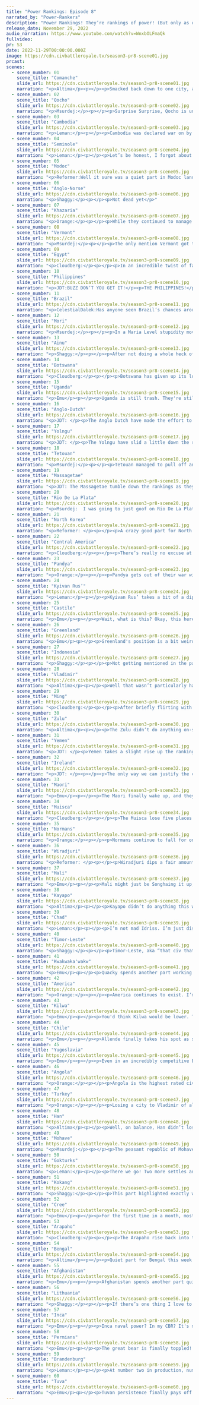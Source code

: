 ```yaml
---
title: "Power Rankings: Episode 8"
narrated_by: "Power-Rankers"
description: "Power Rankings! They’re rankings of power! (But only as of the instant of the end of the previous episode, as these are not meant to be future predictions!) Power Rankings!"
release_date: November 29, 2022
audio_narration: https://www.youtube.com/watch?v=WnxbOLFmaQk
fullvideo:
pr: S3
date: 2022-11-29T00:00:00.000Z
image: https://cdn.civbattleroyale.tv/season3-pr8-scene01.jpg
prcast:
scenes:
  - scene_number: 01
    scene_title: "Comanche"
    slide_url: https://cdn.civbattleroyale.tv/season3-pr8-scene01.jpg
    narration: "<p>Altima</p><p></p><p>Smacked back down to one city, a horde descends upon Quahadi to take even that. They may fail; the city is surrounded by decently rough terrain, and still holds a modest garrison. That the chance even exists is entirely on Iron Jacket’s baffling lack-of-settlement. But do not prime your F’s my friend; while they may die in the next part, the Comanche do not deserve your respects, for their fate is entirely born of their own idiocy.</p>"
  - scene_number: 02
    scene_title: "Qocho"
    slide_url: https://cdn.civbattleroyale.tv/season3-pr8-scene02.jpg
    narration: "<p>Msurdej:</p><p></p><p>Surprise Surprise, Qocho is under attack again. This time it’s Tuva banging at the gates of Qarakhoja. And it seems they brought a decent enough army to take Qocho. Will Süngülüg Khagan be able to pull out a diplomatic victory and wriggle free? Or will his time finally come in the next part?</p>"
  - scene_number: 03
    scene_title: "Cambodia"
    slide_url: https://cdn.civbattleroyale.tv/season3-pr8-scene03.jpg
    narration: "<p>Leman:</p><p></p><p>Cambodia was declared war on by the Philippines this part. I hope Cambodia wins because I have a hard time spelling Philippines, so the faster they get eliminated the less I have to type “Philippines.” I don’t think they will be able to capture Cavite el Viejo, those mountains are rough. Oh well.</p><p></p>"
  - scene_number: 04
    scene_title: "Seminole"
    slide_url: https://cdn.civbattleroyale.tv/season3-pr8-scene04.jpg
    narration: "<p>Leman:</p><p></p><p>Let’s be honest, I forgot about Seminole, and I wouldn’t be shocked if you did too. They aren’t quite as disastrously bad as Qocho or Comanche, not making any incredibly stupid plays these days like Vermont or Mori. But hey, remember, they pioneered the “give away a big city in a horrifying peace deal.” At least they did this season. That’s gotta count for something, right?</p>"
  - scene_number: 05
    scene_title: "Modoc"
    slide_url: https://cdn.civbattleroyale.tv/season3-pr8-scene05.jpg
    narration: "<p>Reformer:Well it sure was a quiet part in Modoc land. We at least saw them a few times on the side when we were looking at cooler civs. And they gained a pop this part! That’s, like, +11% growth! </p>"
  - scene_number: 06
    scene_title: "Anglo-Norse"
    slide_url: https://cdn.civbattleroyale.tv/season3-pr8-scene06.jpg
    narration: "<p>Shaggy:</p><p></p><p>Not dead yet</p>"
  - scene_number: 07
    scene_title: "Khazaria"
    slide_url: https://cdn.civbattleroyale.tv/season3-pr8-scene07.jpg
    narration: "<p>Orange:</p><p></p><p>While they continued to manage to hold off the Permians, things still aren’t looking good for ol’ Bulan. At the very least, they still have cities and a peace deal in which they don’t give any away would have them able to recover a bit. But either way, they’ve lost their chance at being a major player. </p>"
  - scene_number: 08
    scene_title: "Vermont"
    slide_url: https://cdn.civbattleroyale.tv/season3-pr8-scene08.jpg
    narration: "<p>Msurdej:</p><p></p><p>The only mention Vermont got this part was the part author dunking on them. That should tell you just how bad Vermont is doing.</p>"
  - scene_number: 09
    scene_title: "Egypt"
    slide_url: https://cdn.civbattleroyale.tv/season3-pr8-scene09.jpg
    narration: "<p>Cloudberg:</p><p></p><p>In an incredible twist of fate, Egypt is still alive! Certain that their capital would fall, we dropped them to last place in episode 7, only for episode 8 to hit us with a curveball as Chad peaced out right before taking the city. Although Egypt is still at war with Yemen and Turkey, they no longer appear to be in imminent danger, and as such they shoot eight ranks back up into the mere bottom tier instead of the “about to die” tier.</p>"
  - scene_number: 10
    scene_title: "Philippines"
    slide_url: https://cdn.civbattleroyale.tv/season3-pr8-scene10.jpg
    narration: "<p>JDT:BUZZ DON’T YOU GET IT!</p><p>THE PHILIPPINES!</p><p>DO NOT!</p><p>EXIST!!!!!!!!!!!!!!</p>"
  - scene_number: 11
    scene_title: "Brazil"
    slide_url: https://cdn.civbattleroyale.tv/season3-pr8-scene11.jpg
    narration: "<p>CelestialDalek:Has anyone seen Brazil’s chances around? Oh, you didn’t? That’s because they’re not there. Pedro I can only dream of achieving the success of his son, and has solidified himself as the worst civ on the continent (fourth-worst if you think America is one continent). Their existence depends on Inca not deciding to invade them from their second city now.</p>"
  - scene_number: 12
    scene_title: "Mori"
    slide_url: https://cdn.civbattleroyale.tv/season3-pr8-scene12.jpg
    narration: "<p>Msurdej:</p><p></p><p>In a Maria Level stupidity move, Mori Motonari has given away Tajihi-Sarugake, their only mainland city. Now not only are the Mori on two cities, but both of them are stuck on Japan. While it may allow them to be isolated for a time, in the end, it will only doom Mori to irrelevancy.</p>"
  - scene_number: 13
    scene_title: "Ainu"
    slide_url: https://cdn.civbattleroyale.tv/season3-pr8-scene13.jpg
    narration: "<p>Shaggy:</p><p></p><p>After not doing a whole heck of a lot so far, Ainu’s options are dwindling. A unified Korean Peninsula is bad news for Shakushain, as his people are Kim’s most obvious next target. Kengu Tarman has also been placed as a thorn in Ainu’s side. With a sparse military to speak of, taking the Gokturks’ forward settle might be a big ask at the moment. But at least they’re making friends internationally by joining the Anti-Turkey Coalition.</p>"
  - scene_number: 14
    scene_title: "Botswana"
    slide_url: https://cdn.civbattleroyale.tv/season3-pr8-scene14.jpg
    narration: "<p>Cloudberg:</p><p></p><p>Botswana has given up its long-shot effort to knock down Angola without taking any cities. Unfortunately, even though Botswana’s performance in the war was better than expected, a draw isn’t good enough for them—in fact, it all but ensures that they’ll be boxed in for the rest of the game, relegated to a minor nation which will eventually be picked off by someone stronger.</p>"
  - scene_number: 15
    scene_title: "Uganda"
    slide_url: https://cdn.civbattleroyale.tv/season3-pr8-scene15.jpg
    narration: "<p>Emu</p><p></p><p>Uganda is still trash. They're still stuck in their mountains, not expanding, not decaying, just..... there. And so they will be until someone decides to come put them out of our misery and make the horn of Africa even slightly interesting. Give it a while and they might take out Yemen? I don't know, I'm just looking for something they might possibly accomplish while they languish.</p>"
  - scene_number: 16
    scene_title: "Anglo-Dutch"
    slide_url: https://cdn.civbattleroyale.tv/season3-pr8-scene16.jpg
    narration: "<p>JDT: </p><p>The Anglo Dutch have made the effort to settle a new city just off the Breton coast, bringing them up to 4 cities once again. This time, though the front is much safer than with Rotterdam, caution must still be exercised as potential Brandenburger and Castilian assaults may belie it. Aside from that, their stats are still existent, and they’re still floating along just fine. At least until the day they inevitably get gangbanged. </p>"
  - scene_number: 17
    scene_title: "Yolngu"
    slide_url: https://cdn.civbattleroyale.tv/season3-pr8-scene17.jpg
    narration: "<p>JDT: </p><p>The Yolngu have slid a little down the rankings from last week. However, there is a very potent window of opportunity for them if they choose to exploit it. The Wiradjuri are fairly vulnerable, with only 1453 worth of manpower divided across a fairly large swathe of land. The Yolngu have roughly equal military power concentrated amongst a much smaller area in the north, primed to strike at Loowee, and perhaps even a little more. With every passing part however, that window will tighten, requiring swift action for any chance at relevance. </p><p></p>"
  - scene_number: 18
    scene_title: "Tetouan"
    slide_url: https://cdn.civbattleroyale.tv/season3-pr8-scene18.jpg
    narration: "<p>Msurdej:</p><p></p><p>Tetouan managed to pull off an upset victory over Mali, retaking the city of Fes they gave up a few parts ago.Plus, their stats went from “garbo” to “slightly less garbo”. All in all, that means Tetouan gets the highest rank they’ve EVER gotten: 43. A quick peace with Sundiata will be the best way to ensure they keep both Fes, and this rank.</p>"
  - scene_number: 19
    scene_title: "Massagetae"
    slide_url: https://cdn.civbattleroyale.tv/season3-pr8-scene19.jpg
    narration: "<p>JDT: The Massagetae tumble down the rankings as they fail to do anything of value this week. This is a massive problem, since the rise last week depended on the fact that they had a huge opportunity to strike the underbellies of the Khazars and Permians. Of course, Tomyris failed to follow through, and with stats that mediocre and neighbours that strong, she might never get the chance to strike out into the wide world again. </p>"
  - scene_number: 20
    scene_title: "Rio De La Plata"
    slide_url: https://cdn.civbattleroyale.tv/season3-pr8-scene20.jpg
    narration: "<p>Msurdej:  I was going to just goof on Rio De La Plata and repost their write up from last week, but that would be too good for RDLP. At least in episode 7, they got mentioned. The last part, Rio got no mention, and only a few cameos in talking about Chile and the Inca. Even worse are their stats, which are failing to keep up with the pack. Jose is going to need to make a big play to improve his chances of winning.</p>"
  - scene_number: 21
    scene_title: "North Korea"
    slide_url: https://cdn.civbattleroyale.tv/season3-pr8-scene21.jpg
    narration: "<p>Reformer: </p><p></p><p>A crazy good part for North Korea this time, as all the pressure against Mori finally pays out in a great peace deal. With the peninsula now unified under North Korean rule, and Mori crippled beyond belief, Kim Il-sung can start looking elsewhere - to his west and northwest, significantly stronger civs are constantly waging war in one direction or another, so an opportunity could arise any moment. To his north, Ainu are sleeping soundly, but the terrain is rough, and Kim would have to grab another amazing peace deal to get anything that way. All things considered, even with the victory against Mori, North Korea’s future looks uncertain…</p>"
  - scene_number: 22
    scene_title: "Central America"
    slide_url: https://cdn.civbattleroyale.tv/season3-pr8-scene22.jpg
    narration: "<p>Cloudberg:</p><p></p><p>There’s really no excuse at this point for only having founded three cities. Central America had plenty of space, and they still have some, but jesus, talk about a lack of initiative. The longer they keep this up, the farther they’ll fall—in fact, this is their lowest rank so far.</p>"
  - scene_number: 23
    scene_title: "Pandya"
    slide_url: https://cdn.civbattleroyale.tv/season3-pr8-scene23.jpg
    narration: "<p>Orange:</p><p></p><p>Pandya gets out of their war with Afghanistan without giving away any cities this time, so that’s a win in my books. Like the slimmest of wins. Like a win in a game where something bad only happens to the first loser and Pandya is doing second worst. But a win nonetheless. Maybe now they can go settle Australia or Tibet or something. </p>"
  - scene_number: 24
    scene_title: "Kyivan Rus’"
    slide_url: https://cdn.civbattleroyale.tv/season3-pr8-scene24.jpg
    narration: "<p>Leman:</p><p></p><p>Kyivan Rus’ takes a bit of a dip this week, and while two ranks this early on in the middle of the pack is mostly noise, I think this time it has a bit of significance. With Vladimir finally remembering what a settler is and pulling off an impressive conquest of Adana, it’s finally clear who the weakest civ of Eastern Europe is. It’s Kyivan Rus. Middling stats, three measly cities, and no room for any more means Olga’s future prospects aren’t looking so great.</p>"
  - scene_number: 25
    scene_title: "Castile"
    slide_url: https://cdn.civbattleroyale.tv/season3-pr8-scene25.jpg
    narration: "<p>Emu</p><p></p><p>Wait, what is this? Okay, this here claims there's a civ in Iberia, but the map doesn't show anything. What is this doing on the PR sheet? Is it a placeholder to reach an even 60? If they wanted me to write less, they could've just said so. You guys just stay right here, I'm going to go get this sorted out.</p>"
  - scene_number: 26
    scene_title: "Greenland"
    slide_url: https://cdn.civbattleroyale.tv/season3-pr8-scene26.jpg
    narration: "<p>Emu</p><p></p><p>Greenland's position is a bit weird. Arapaho and Cree colonies are creeping toward their core, but from all other sides they're doing fine. Vermont is a total bust, and Iceland is basically theirs as soon as they declare on them. The east half of Quebec north of the St. Lawrence is theirs, and Arapaho encroachment seems to have kicked them into gear enough to realize that. They're kind of mediocre in just about every respect you can think of, and that's why we put them here. 35th place, the peak of mediocrity.</p>"
  - scene_number: 27
    scene_title: "Indonesia"
    slide_url: https://cdn.civbattleroyale.tv/season3-pr8-scene27.jpg
    narration: "<p>Shaggy:</p><p></p><p>Not getting mentioned in the part gets you dropped 2 ranks this week. Take note stonk traders.</p>"
  - scene_number: 28
    scene_title: "Vladimir"
    slide_url: https://cdn.civbattleroyale.tv/season3-pr8-scene28.jpg
    narration: "<p>Altima</p><p></p><p>Well that wasn’t particularly hard. Turkey may as well have offered that city with a side of chips for how much Vladimir had to struggle for it. Add in some settles in the north, and you have a six point rise for the boys in white and blue. They’re still boxed in by everyone, and they sure as hell ain’t penetrating those mountains to continue the war against Turkey, but hey, it’s a good showing this part.</p>"
  - scene_number: 29
    scene_title: "Ming"
    slide_url: https://cdn.civbattleroyale.tv/season3-pr8-scene29.jpg
    narration: "<p>Cloudberg:</p><p></p><p>After briefly flirting with putting Ming in the top half, the power rankers have said “nah.” That said, this might be the first episode where that would have been justifiable. Ming finally founded a fifth city, but more importantly, they’ve been producing units like crazy, and they now have the 12th largest army on the cylinder, a major surprise for such a backwater civ. In fact, they’ve almost reached military parity with Han.</p>"
  - scene_number: 30
    scene_title: "Zulu"
    slide_url: https://cdn.civbattleroyale.tv/season3-pr8-scene30.jpg
    narration: "<p>Altima</p><p></p><p>The Zulu didn’t do anything on-screen this part. They settled a city off-screen, apparently.</p>"
  - scene_number: 31
    scene_title: "Yemen"
    slide_url: https://cdn.civbattleroyale.tv/season3-pr8-scene31.jpg
    narration: "<p>JDT: </p><p>Yemen takes a slight rise up the rankings as they manage to successfully settle a fifth city and their greatest rival in Turkey takes a dip in the rankings. Of course, the Afghans are encroaching into the Arab peninsula, and most of what remains of that territory is inhospitable desert, meaning that their situation still isn’t great. There is a chance for some more power if the assault on Egypt pans out well, but that feels more unlikely with every passing part. Until then, Arwa can take solace in knowing Yemen is still around. </p>"
  - scene_number: 32
    scene_title: "Ireland"
    slide_url: https://cdn.civbattleroyale.tv/season3-pr8-scene32.jpg
    narration: "<p>JDT: </p><p></p><p>The only way we can justify the constant flip flop in Irish ranks is that we are all ranking in a pub and ordering a bit too much Guiness before adjusting the ranks. That’s some damn fine beer though, cos the army is top 15, and so is the science.</p>"
  - scene_number: 33
    scene_title: "Maori"
    slide_url: https://cdn.civbattleroyale.tv/season3-pr8-scene33.jpg
    narration: "<p>Emu</p><p></p><p>The Maori finally wake up, and they're waking up to a world where things are actually much the same as when they went to sleep. Wiradjuri is still big but mostly powerless, Yolngu is still Anangu 2, I guess Timor-Leste got bigger? Potatau doesn't really care about that. What he cares about is that both Wiradjuri and Yolngu failed to settle all of Australia. Idiots. It's not that hard, here, let me show you. And let me take Polynesia while I'm at it. Inca??? How the hell did you let the *Inca* settle that? Oh, I have a lot of work to do here. Let's get started, shall we?</p>"
  - scene_number: 34
    scene_title: "Muisca"
    slide_url: https://cdn.civbattleroyale.tv/season3-pr8-scene34.jpg
    narration: "<p>Cloudberg:</p><p></p><p>The Muisca lose five places this episode by virtue of doing nothing. We barely saw them on screen, except for a wayward settler which got beaten to Hispaniola by Brazil. Besides, their six cities, one of which is over by Brazil, makes them clearly second fiddle to the Inca, and honestly at this point they can’t hold a candle to Kayapo either.</p>"
  - scene_number: 35
    scene_title: "Normans"
    slide_url: https://cdn.civbattleroyale.tv/season3-pr8-scene35.jpg
    narration: "<p>Orange:</p><p></p><p>Normans continue to fall for one major reason: They broke. -30gpt and 0 in the bank means that they are going to be facing massive penalties to their stats, especially science. Until they can fix this finance issue, they will just continue to fall from their height. Maybe their war with Mali can somehow fix this if it goes well, but being at war on two fronts forcing them to build units certainly isn’t going to help get them out of debt.</p>"
  - scene_number: 36
    scene_title: "Wiradjuri"
    slide_url: https://cdn.civbattleroyale.tv/season3-pr8-scene36.jpg
    narration: "<p>Reformer: </p><p></p><p>Wiradjuri dips a fair amount of spots this part as we get a good big-picture view of the region. The war against Yolngu - though not even 20 turns in length - seems to have been a significant drain on the Wiradjuri military. Wiradjuri core barely has any units now that they’d come in handy as Maori settlers begin streaming in across the sea. It is also worth pointing out that Wiradjuri have chosen to send settlers out to New Guinea and the Bismarck Archipelago instead of making sure their core on Australia is solid. Indeed, Maori is enjoying plenty of good land that should’ve easily been Wiradjuri’s (or Yolngu’s, for that matter).Though Maori were looking god-awful for so long, they have managed to pull out of rock-bottom and are now looking credible again while Wiradjuri is wasting their production. Not a great look for the civ who looked to have an easy early game. </p>"
  - scene_number: 37
    scene_title: "Mali"
    slide_url: https://cdn.civbattleroyale.tv/season3-pr8-scene37.jpg
    narration: "<p>Emu</p><p></p><p>Mali might just be Songhaing it up, as they fail to make cross-Saharan conquests and even allow the great Tetouan mistake to be rescinded. Honestly, Mali is kind of infuriating to me. They're so bland and do-nothing-y, and I just can't bring myself to get excited for either their rise or their collapse. Maybe it's their color scheme, maybe it's their settling pattern, and maybe it's just their general behavior, but I'm having none of it. You know what? You can just go ahead rot in your alcove of mediocrity and ineffectiveness while you helplessly watch the world pass you by. Here's your minus 4 ranks Sundiata, I hope you choke on them.</p>"
  - scene_number: 38
    scene_title: "Kayapo"
    slide_url: https://cdn.civbattleroyale.tv/season3-pr8-scene38.jpg
    narration: "<p>Altima</p><p></p><p>Kayapo didn’t do anything this week, and as the Inca start to consolidate over the continent by runting Brazil, their inaction (and lackluster standing army) stands to be more of a problem. Still, their science is absurd. 133 Effective. The next highest is 99 Effective. Combined with the hell terrain that put them here, they stand to linger far longer than their position should indicate, and so, up they go.</p>"
  - scene_number: 39
    scene_title: "Chad"
    slide_url: https://cdn.civbattleroyale.tv/season3-pr8-scene39.jpg
    narration: "<p>Leman:</p><p></p><p>I’m not mad Idriss. I’m just disappointed. When Akhenaten was shown surrounded by Chadian composite bowmen, we all probably thought – classic AI not understanding melee units, but Idriss’ll figure it out eventually. There’s no way he would screw it all up and peace out without grabbing the city! What fools we were.</p><p> </p><p>Chad still founded a sixth city and beefed up its stats. So, all in all not a bad part for Chad. Just a little embarrassing.</p>"
  - scene_number: 40
    scene_title: "Timor-Leste"
    slide_url: https://cdn.civbattleroyale.tv/season3-pr8-scene40.jpg
    narration: "<p>Shaggy:</p><p></p><p>Timor-Leste, aka “that civ that seems to always have a unit on the slide”, have been just amazing to watch so far. They’ve got it all: diplomacy, interesting (if not the most impactful) wars, a region that has given them the opportunity to make the most of their start, and a color scheme that you can pick out a mile away (or however high up the camera is canonically). Their joint assault on Chongjin with the Kwak this episode was never something I’d have predicted from their initial 61 rank start, but here they are pulling their weight in one of the most diverse coalitions yet this season.</p>"
  - scene_number: 41
    scene_title: "Kwakwaka'wakw"
    slide_url: https://cdn.civbattleroyale.tv/season3-pr8-scene41.jpg
    narration: "<p>Emu</p><p></p><p>Quacky spends another part working up the coast and- BY GOD WHAT IS THAT? IT'S THE TRIREME FLEET WITH A STEEL CHAIR! They're making serious headway in Korea of all places, as some passing triremes take an interest in the city at IRL Gwangju, and there's a non-zero chance they'll actually take it. Chances are high it'll just flip right back, but still it's a powerful reminder of how little it takes to be the dominant naval power in the North Pacific right now. Willie Seaweed is doing exactly what he needs to. He's not trying to expand on land where his enemies are strong, he's focusing on the coast, in order to start sending his navy where his enemies are weak. Very solid performance, enough to earn him a top 20 spot once again.</p>"
  - scene_number: 42
    scene_title: "America"
    slide_url: https://cdn.civbattleroyale.tv/season3-pr8-scene42.jpg
    narration: "<p>Orange:</p><p></p><p>America continues to exist. I’m not really sure why they are so low in stats when they have 8 cities and decent production, but they are managing it. America keeps having good things happen to them but just still isn’t doing well and I don’t know why. Getting cities off Seminole and Vermont yet still feeling like they are just mid of the pack of this stacked North America. C’mon Franklin, get up and start running with the rest of the- Oh right nevermind. Maybe just go improve your cities a bit more.</p>"
  - scene_number: 43
    scene_title: "Kilwa"
    slide_url: https://cdn.civbattleroyale.tv/season3-pr8-scene43.jpg
    narration: "<p>Emu</p><p></p><p>You'd think Kilwa would be lower. They only have 4 mainland cities, and they're in a fairly crowded region. But right now, they're doing a lot with a little. Their stats are about what you'd expect from this bracket, they've proven military competence, and Africa is so trash that what they're doing right now is enough to put them solidly in the top 20. Their prospects for land-based conquest don't look all that great right now, but they have a strong naval reputation and there's no shortage of lightly-defended coastal cities around. Given Kilwa is Kilwa, it's really impossible to predict where they'll go. One thing's for sure: Ali ibn al-Hassan is here to give us a show.</p>"
  - scene_number: 44
    scene_title: "Chile"
    slide_url: https://cdn.civbattleroyale.tv/season3-pr8-scene44.jpg
    narration: "<p>Emu</p><p></p><p>Allende finally takes his spot as second in South America as he starts to exploit the land he carved out for himself with that bold forward settle so long ago. His Southern Cone core outstrips any other civ on the continent save Inca in its productivity and size. Overall, not bad, and they're the one civ in South America not blocked by the rainforest from any sort of conquest whatsoever. Oh, and there's the small matter of the third biggest army in the world. Chile is one of the truest turnarounds of the CBR. They're the sole reason La Plata went from undisputed #1 to runt without a prayer. That's definitely worth a top 20 spot.</p>"
  - scene_number: 45
    scene_title: "Yugoslavia"
    slide_url: https://cdn.civbattleroyale.tv/season3-pr8-scene45.jpg
    narration: "<p>Emu</p><p></p><p>Even in an incredibly competitive Europe, Yugo holds its own. They're using the geography of the region to keep the Brandenburgers out, and they definitely have the strength to deal a decisive blow to the Normans whenever they want to, especially with their cheeky settle in northern Italy. The focus seems to be more towards northern and eastern Europe this game, but watch this space. There's some real potential down here, and if you keep a close eye out you may just find a front row seat to its realization.</p>"
  - scene_number: 46
    scene_title: "Angola"
    slide_url: https://cdn.civbattleroyale.tv/season3-pr8-scene46.jpg
    narration: "<p>Orange:</p><p></p><p>Angola is the highest rated civ in Africa and they are just not really doing too well. They’d be ranked probably outside of the top 20 if it weren’t for the fact that they are the strongest on the continent and therefore less competition then stronger civs on other continents. Angola really needs to get some war successes to break out of central Africa, otherwise they are just gonna end up getting stuck and falling to those with more opportunities for expansion like Kilwa or Mali.</p>"
  - scene_number: 47
    scene_title: "Turkey"
    slide_url: https://cdn.civbattleroyale.tv/season3-pr8-scene47.jpg
    narration: "<p>Orange:</p><p></p><p>Losing a city to Vladimir of all civs isn’t the best look, and the Normans declaring war isn’t going to help either. But they are still expanding and growing and in general doing well. How long this prosperity and expansion might last though is unknown, and they can very easily lose their good placement as other Middle Eastern civs have done in the past like if Afghanistan decides that the fertile crescent is their domain what’s Turkey to do? Not much I can tell you that.</p>"
  - scene_number: 48
    scene_title: "Han"
    slide_url: https://cdn.civbattleroyale.tv/season3-pr8-scene48.jpg
    narration: "<p>Altima</p><p></p><p>Well, on balance, Han didn’t lose any cities this part. They just traded one that was painfully exposed to the Gokturks for one painfully exposed to both the Gokturks and North Korea. While they’re definitely boxed in as a result of this trade, with Pengcheng’s fall being essentially a foregone conclusion at the moment, they’re far from out of the game, with powerful defensive terrain for their core, solid enough stats, and a weak neighbor in the Ming to potentially munch on in the future. They may stagnate and die, but they do still have the chance to avoid that, so they hold their rank this week.</p>"
  - scene_number: 49
    scene_title: "Mohave"
    slide_url: https://cdn.civbattleroyale.tv/season3-pr8-scene49.jpg
    narration: "<p>Msurdej:</p><p></p><p>The peasant republic of Mohave continues to thrive, and bring their forces against the Comanche. While it's unlikely they’ll snipe it through the mountains, it's still a possibility. Plus, they (somehow) still have a city in Asia,meaning if they ever fully collapse in America, the peasants shall continue to rule!</p>"
  - scene_number: 50
    scene_title: "Gokturks"
    slide_url: https://cdn.civbattleroyale.tv/season3-pr8-scene50.jpg
    narration: "<p>Leman:</p><p></p><p>There we go! Two more settles and a cheeky invasion of Han nets Gokturks a trio of new cities this part, bringing the Gokturk total up to nine, a very respectable city count indeed. Their stats are a bit lacking, meaning Gokturks find themselves just a bit shy of the top ten, but if this momentum keeps going, and Gokturks keep having impressive episodes like this one, I can see them break that barrier in no time.</p><p></p>"
  - scene_number: 51
    scene_title: "Kokang"
    slide_url: https://cdn.civbattleroyale.tv/season3-pr8-scene51.jpg
    narration: "<p>Shaggy:</p><p></p><p>This part highlighted exactly why I love Kokang (and no, I’m not Stitches in disguise), their core is virtually impenetrable to their greatest regional rivals. Currently defending against both Han and Bengal, they are nigh impossible to scratch through their labyrinth of mountains and strategic city placements. Now, this does go against them slightly. Their invasion of Cambodia faltered and sputtered out, but for an area of the cylinder where having a solid defensible core is a premium asset Kokang seem to be making the most of it.</p>"
  - scene_number: 52
    scene_title: "Cree"
    slide_url: https://cdn.civbattleroyale.tv/season3-pr8-scene52.jpg
    narration: "<p>Emu</p><p></p><p>For the first time in a month, most of the rankers think Cree is outshone by their southern neighbors. So what happened? Well, it's a simple case of Cree not making the most out of their opportunities. They haven't really done anything wrong, hence them holding rank from last part, but they're sure not doing anything right recently either. Let's break it down: Their stats are marvelous, third overall. They're building a strong core with a large military and the means to make more. They're expanding with most of the space they've been given. Ah, there it is! Did you catch it? *most*. With rapid Arapaho expansion, that's just not enough to keep up. They're outstripping Arapaho for the moment (which is why I still have them on top), but they're just not building the framework for the type of exponential growth that's starting down south. All that being said, they're not really at a huge disadvantage, as shown by our next civ.....</p>"
  - scene_number: 53
    scene_title: "Arapaho"
    slide_url: https://cdn.civbattleroyale.tv/season3-pr8-scene53.jpg
    narration: "<p>Cloudberg:</p><p></p><p>The Arapaho rise back into the top 10 for the first time since episode 3, riding the tide of their conquest of Penataka and their present siege of Quahadi. So far, the rankers are optimistic that they will soon eliminate the Comanche, opening up even more space to expand, and so for the first time we’ve decided to put them above their northern neighbors the Cree.</p>"
  - scene_number: 54
    scene_title: "Bengal"
    slide_url: https://cdn.civbattleroyale.tv/season3-pr8-scene54.jpg
    narration: "<p>Altima</p><p></p><p>Quiet part for Bengal this week. Small incremental stat growth, a few settles here and there, some continued flailing at the absolute hell terrain that is Kokang, the works. All told, they’re about where they were last week relatively, and so their rank remains as it was.</p>"
  - scene_number: 55
    scene_title: "Afghanistan"
    slide_url: https://cdn.civbattleroyale.tv/season3-pr8-scene55.jpg
    narration: "<p>Emu</p><p></p><p>Afghanistan spends another part quietly in the upper echelons. Despite being the most powerful in the region, there's just more action going on on every part of their periphery. They're looking just a little spread thin at the moment, but the mountains should be some sort of help with that. They're second overall in stats, and with eleven cities it's not hard to see why. Overall an incredibly solid civ with many future prospects. I can't imagine they have a lot of fans at the moment, but that's just fine for Durrani. He's not here for the attention, he's not here to be a star, he's here to win. What an asshole.</p>"
  - scene_number: 56
    scene_title: "Lithuania"
    slide_url: https://cdn.civbattleroyale.tv/season3-pr8-scene56.jpg
    narration: "<p>Shaggy:</p><p></p><p>If there’s one thing I love to see as a Power Ranker, it’s a civ that embraces settling. Lithuania is spamming cities and settlers so much that the rest of the cylinder can’t help but think about their car’s expired warranty, that is until they realize cars haven’t been invented yet. Or cell phones for that matter. Or even packaged meat. Anyway, Lithuania is growing into the major European rival to Brandenburg and is even beginning to put up a border as far east as future Permian clay. Their military looks like it can sustain through whatever meatgrinder comes their way in Europe so long as they don’t hurl themselves against Brandenburg’s Great Wall too early. I see Eurasia coming down to a tricolor of borders between Lithuania, Brandenburg, and the Permians.</p>"
  - scene_number: 57
    scene_title: "Inca"
    slide_url: https://cdn.civbattleroyale.tv/season3-pr8-scene57.jpg
    narration: "<p>Emu</p><p></p><p>Inca naval power? In my CBR? It's more likely than you think. Not only do the Inca maintain their spot as undisputed rulers of the South American continent, they've also started settling Polynesia. You know, as you do. Little side project. On top of that, their stats are great, their neighbors weak, and their competition sparse. What more could a civ want? A position where you can actually start conquering cities before the modern era? Don't be ridiculous. What is this, Central Asia?</p>"
  - scene_number: 58
    scene_title: "Permians"
    slide_url: https://cdn.civbattleroyale.tv/season3-pr8-scene58.jpg
    narration: "<p>Emu</p><p></p><p>The great bear is finally toppled! With decreasing statistical competitiveness and the rise of Brandy, Tuva, and Lithuania, we just couldn't justify keeping Azykay up top this time around. Not only does he fall below his old Tuvan rival, Freddy has leapfrogged him too! So what went wrong? Well, look at the stats. Not only are the Permians not first, cities and production are the only relevant stats in which they're even top 10! At this point, they've been in so many wars (mostly failed, I might add) that they've neglected their core and left their prodigious sprawl as the only thing really going for them. That sprawl's not nothing, of course, we did still keep them up here in the top 3, but at this level it takes far more than that to smoke the competition. And that's really the crux of it. Azykay's still in a great spot, but at this point it's just not fair to call him the greatest.</p>"
  - scene_number: 59
    scene_title: "Brandenburg"
    slide_url: https://cdn.civbattleroyale.tv/season3-pr8-scene59.jpg
    narration: "<p>Leman:</p><p></p><p>At number two in production, number two in population, number two in city count and (tied for) number two in social policies, Brandenburg is just that, number two. Not that that’s bad – an average for 2 out of 60 civs is actively fantastic, but I imagine that seeing Brandenburg here after Permians fell to three is kind of a letdown for supporters of Freddy-dubs.</p><p> </p><p>So, what would Frederick-William have to do to get that coveted number one spot? Not too much really. The only stat that Brandenburg is lacking in is its military manpower, so beefing up their army is a good start. Finishing off one of the handful of weenie neighbors is probably a great step two. </p>"
  - scene_number: 60
    scene_title: "Tuva"
    slide_url: https://cdn.civbattleroyale.tv/season3-pr8-scene60.jpg
    narration: "<p>Emu</p><p></p><p>Tuvan persistence finally pays off. They bided their time, they played their cards right, they took every chance they could, and here it is. The top spot. They've been fighting the Permians for this since day one, and the lords of the steppe never fail. Their #1 isn't quite unanimous (a few dissenters for Brandy), but they're still head and shoulders above the rest, especially with their ridiculous production advantage. They're at 171 right now, which is almost 50 above second-place Brandenburg. That almost single-handedly gives them the stats lead by a mile. Amazingly, they also have space to grow more yet, with plenty more steppe to spread out over. I'd say their one obstacle is they're in an incredibly strong region. Even if you're beating everyone at the moment, being directly between the Permians and the Gokturks is no enviable position. Everyone can see that they've gone the distance, but this is no time for Donduk Kuular to rest on his laurels. He's still got a few favorable wars to go before he's really sealed the deal.</p>"
---
```

